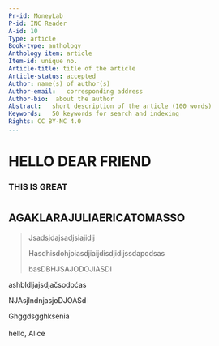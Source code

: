 ```yaml
---
Pr-id: MoneyLab
P-id: INC Reader
A-id: 10
Type: article
Book-type: anthology
Anthology item: article
Item-id: unique no.
Article-title: title of the article
Article-status: accepted
Author: name(s) of author(s)
Author-email:   corresponding address
Author-bio:  about the author
Abstract:   short description of the article (100 words)
Keywords:   50 keywords for search and indexing
Rights: CC BY-NC 4.0
...
```



# HELLO DEAR FRIEND

### THIS IS GREAT 

# 

## AGAKLARAJULIAERICATOMASSO

> Jsadsjdajsadjsiajidij
>
> Hasdhisdohjoiasdjiaijdisdjidijssdapodsas
>
> basDBHJSAJODOJIASDI

ashbldljajsdjačsodoćas

NJAsjlndnjasjoDJOASd

Ghggdsgghksenia\
\
hello, Alice
